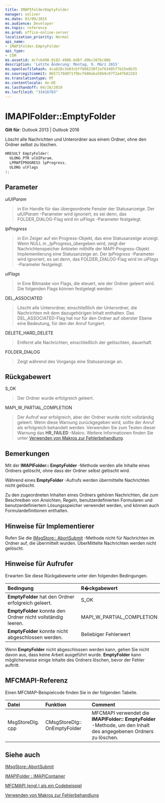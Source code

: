 ```yaml
---
title: IMAPIFolderEmptyFolder
manager: soliver
ms.date: 03/09/2015
ms.audience: Developer
ms.topic: reference
ms.prod: office-online-server
localization_priority: Normal
api_name:
- IMAPIFolder.EmptyFolder
api_type:
- COM
ms.assetid: 4cfcb498-9182-4906-bd6f-d9bc387bc88b
description: 'Letzte Änderung: Montag, 9. März 2015'
ms.openlocfilehash: 4ca828c3e03cbff886230f2af63485f7b15e8b35
ms.sourcegitcommit: 8657170d071f9bcf680aba50b9c07f2a4fb82283
ms.translationtype: MT
ms.contentlocale: de-DE
ms.lasthandoff: 04/28/2019
ms.locfileid: "33416783"
---
```

# <a name="imapifolderemptyfolder"></a>IMAPIFolder::EmptyFolder

  
  
**Gilt für**: Outlook 2013 | Outlook 2016 
  
Löscht alle Nachrichten und Unterordner aus einem Ordner, ohne den Ordner selbst zu löschen.
  
```cpp
HRESULT EmptyFolder(
  ULONG_PTR ulUIParam,
  LPMAPIPROGRESS lpProgress,
  ULONG ulFlags
);
```

## <a name="parameters"></a>Parameter

 _ulUIParam_
  
> in Ein Handle für das übergeordnete Fenster der Statusanzeige. Der _ulUIParam_ -Parameter wird ignoriert, es sei denn, das FOLDER_DIALOG-Flag wird im _ulFlags_ -Parameter festgelegt. 
    
 _lpProgress_
  
> in Ein Zeiger auf ein Progress-Objekt, das eine Statusanzeige anzeigt. Wenn NULL in _lpProgress_übergeben wird, zeigt der Nachrichtenspeicher Anbieter mithilfe der MAPI-Progress-Objekt Implementierung eine Statusanzeige an. Der _lpProgress_ -Parameter wird ignoriert, es sei denn, das FOLDER_DIALOG-Flag wird im _ulFlags_ -Parameter festgelegt. 
    
 _ulFlags_
  
> in Eine Bitmaske von Flags, die steuert, wie der Ordner geleert wird. Die folgenden Flags können festgelegt werden:
    
DEL_ASSOCIATED 
  
> Löscht alle Unterordner, einschließlich der Unterordner, die Nachrichten mit dem dazugehörigen Inhalt enthalten. Das DEL_ASSOCIATED-Flag hat nur für den Ordner auf oberster Ebene eine Bedeutung, für den der Anruf fungiert.
    
DELETE_HARD_DELETE
  
> Entfernt alle Nachrichten, einschließlich der gelöschten, dauerhaft.
    
FOLDER_DIALOG 
  
> Zeigt während des Vorgangs eine Statusanzeige an.
    
## <a name="return-value"></a>Rückgabewert

S_OK 
  
> Der Ordner wurde erfolgreich geleert.
    
MAPI_W_PARTIAL_COMPLETION 
  
> Der Aufruf war erfolgreich, aber der Ordner wurde nicht vollständig geleert. Wenn diese Warnung zurückgegeben wird, sollte der Anruf als erfolgreich behandelt werden. Verwenden Sie zum Testen dieser Warnung das **HR_FAILED** -Makro. Weitere Informationen finden Sie unter [Verwenden von Makros zur Fehlerbehandlung](using-macros-for-error-handling.md).
    
## <a name="remarks"></a>Bemerkungen

Mit der **IMAPIFolder:: EmptyFolder** -Methode werden alle Inhalte eines Ordners gelöscht, ohne dass der Ordner selbst gelöscht wird. 
  
Während eines **EmptyFolder** -Aufrufs werden übermittelte Nachrichten nicht gelöscht. 
  
Zu den zugeordneten Inhalten eines Ordners gehören Nachrichten, die zum Beschreiben von Ansichten, Regeln, benutzerdefinierten Formularen und benutzerdefiniertem Lösungsspeicher verwendet werden, und können auch Formulardefinitionen enthalten. 
  
## <a name="notes-to-implementers"></a>Hinweise für Implementierer

Rufen Sie die [IMsgStore:: AbortSubmit](imsgstore-abortsubmit.md) -Methode nicht für Nachrichten im Ordner auf, die übermittelt wurden. ÜberMittelte Nachrichten werden nicht gelöscht. 
  
## <a name="notes-to-callers"></a>Hinweise für Aufrufer

Erwarten Sie diese Rückgabewerte unter den folgenden Bedingungen.
  
|**Bedingung**|**R�ckgabewert**|
|:-----|:-----|
|**EmptyFolder** hat den Ordner erfolgreich geleert.  <br/> |S_OK  <br/> |
|**EmptyFolder** konnte den Ordner nicht vollständig leeren.  <br/> |MAPI_W_PARTIAL_COMPLETION  <br/> |
|**EmptyFolder** konnte nicht abgeschlossen werden.  <br/> |Beliebiger Fehlerwert  <br/> |
   
Wenn **EmptyFolder** nicht abgeschlossen werden kann, gehen Sie nicht davon aus, dass keine Arbeit ausgeführt wurde. **EmptyFolder** kann möglicherweise einige Inhalte des Ordners löschen, bevor der Fehler auftritt. 
  
## <a name="mfcmapi-reference"></a>MFCMAPI-Referenz

Einen MFCMAP-Beispielcode finden Sie in der folgenden Tabelle.
  
|**Datei**|**Funktion**|**Comment**|
|:-----|:-----|:-----|
|MsgStoreDlg. cpp  <br/> |CMsgStoreDlg:: OnEmptyFolder  <br/> |MFCMAPI verwendet die **IMAPIFolder:: EmptyFolder** -Methode, um den Inhalt des angegebenen Ordners zu löschen.  <br/> |
   
## <a name="see-also"></a>Siehe auch



[IMsgStore::AbortSubmit](imsgstore-abortsubmit.md)
  
[IMAPIFolder : IMAPIContainer](imapifolderimapicontainer.md)


[MFCMAPI (engl.) als ein Codebeispiel](mfcmapi-as-a-code-sample.md)
  
[Verwenden von Makros zur Fehlerbehandlung](using-macros-for-error-handling.md)

